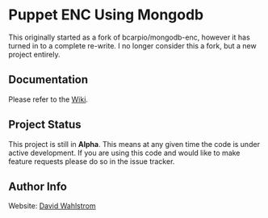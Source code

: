 # Puppet ENC Using Mongodb

This originally started as a fork of bcarpio/mongodb-enc, however it has turned in to a complete re-write.  I no longer consider this a fork, but a new project entirely.

## Documentation

Please refer to the [Wiki](https://github.com/bcarpio/mongodb-enc/wiki). 


## Project Status

This project is still in **Alpha**. This means at any given time the code is under active development. If you are using this code and would like to make feature requests please do so in the issue tracker. 

## Author Info

Website: [David Wahlstrom](http://www.linkedin.com/in/dwahlstrom/)
